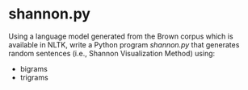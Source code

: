 # shannon.py
Using a language model generated from the Brown corpus which is available in NLTK, write a Python program *shannon.py* that generates random sentences (i.e., Shannon Visualization Method) using:
 * bigrams
 * trigrams
